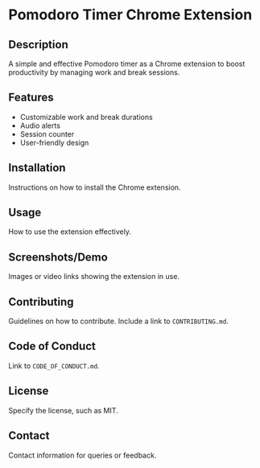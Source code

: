 # Pomodoro Timer Chrome Extension

## Description
A simple and effective Pomodoro timer as a Chrome extension to boost productivity by managing work and break sessions.

## Features
- Customizable work and break durations
- Audio alerts
- Session counter
- User-friendly design

## Installation
Instructions on how to install the Chrome extension.

## Usage
How to use the extension effectively.

## Screenshots/Demo
Images or video links showing the extension in use.

## Contributing
Guidelines on how to contribute. Include a link to `CONTRIBUTING.md`.

## Code of Conduct
Link to `CODE_OF_CONDUCT.md`.

## License
Specify the license, such as MIT.

## Contact
Contact information for queries or feedback.
